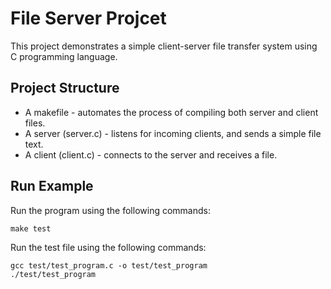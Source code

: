 # File Server Projcet

This project demonstrates a simple client-server file transfer system using C programming language.

## Project Structure

* A makefile - automates the process of compiling both server and client files.
* A server (server.c) - listens for incoming clients, and sends a simple file text.
* A client (client.c) - connects to the server and receives a file.

## Run Example

Run the program using the following commands:

``` shell
make test
```

Run the test file using the following commands:

``` shell
gcc test/test_program.c -o test/test_program
./test/test_program
```
